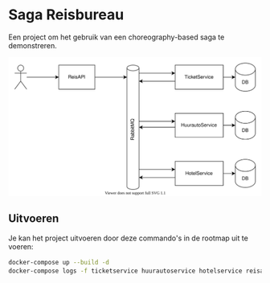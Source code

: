 # Saga Reisbureau

Een project om het gebruik van een choreography-based saga te demonstreren.

![](.img/SagaImplementation.drawio.svg)

## Uitvoeren

Je kan het project uitvoeren door deze commando's in de rootmap uit te voeren:

```bash
docker-compose up --build -d
docker-compose logs -f ticketservice huurautoservice hotelservice reisapi
```